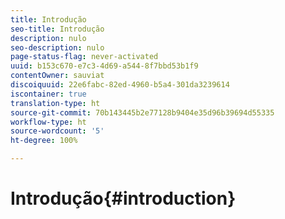 ```yaml
---
title: Introdução
seo-title: Introdução
description: nulo
seo-description: nulo
page-status-flag: never-activated
uuid: b153c670-e7c3-4d69-a544-8f7bbd53b1f9
contentOwner: sauviat
discoiquuid: 22e6fabc-82ed-4960-b5a4-301da3239614
iscontainer: true
translation-type: ht
source-git-commit: 70b143445b2e77128b9404e35d96b39694d55335
workflow-type: ht
source-wordcount: '5'
ht-degree: 100%

---
```



# Introdução{#introduction}

